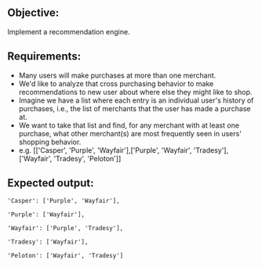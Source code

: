Objective:
----------

Implement a recommendation engine.

Requirements:
-------------


* Many users will make purchases at more than one merchant.
* We'd like to analyze that cross purchasing behavior to make recommendations to new user about where else they might like to shop.
* Imagine we have a list where each entry is an individual user's history of purchases, i.e., the list of merchants that the user has made a purchase at.
* We want to take that list and find, for any merchant with at least one purchase, what other merchant(s) are most frequently seen in users' shopping behavior.
* e.g. [['Casper', 'Purple', 'Wayfair'],['Purple', 'Wayfair', 'Tradesy'],['Wayfair', 'Tradesy', 'Peloton']]

Expected output:
----------------

    'Casper': ['Purple', 'Wayfair'],

    'Purple': ['Wayfair'],

    'Wayfair': ['Purple', 'Tradesy'],

    'Tradesy': ['Wayfair'],

    'Peloton': ['Wayfair', 'Tradesy']